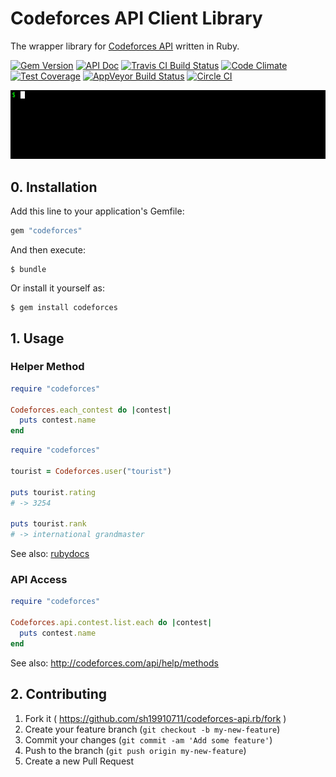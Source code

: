 # Codeforces API Client Library

The wrapper library for [Codeforces API](http://codeforces.com/api/help) written in Ruby.

[![Gem Version](https://img.shields.io/gem/v/codeforces.svg?style=flat)](https://rubygems.org/gems/codeforces)
[![API Doc](http://img.shields.io/badge/RubyDocs-API-green.svg?style=flat)](http://www.rubydoc.info/github/sh19910711/codeforces-api.rb)
[![Travis CI Build Status](https://img.shields.io/travis/sh19910711/codeforces-api.rb.svg?style=flat)](https://travis-ci.org/sh19910711/codeforces-api.rb)
[![Code Climate](https://img.shields.io/codeclimate/github/sh19910711/codeforces-api.rb.svg?style=flat)](https://codeclimate.com/github/sh19910711/codeforces-api.rb)
[![Test Coverage](https://img.shields.io/codeclimate/coverage/github/sh19910711/codeforces-api.rb.svg?style=flat)](https://codeclimate.com/github/sh19910711/codeforces-api.rb)
[![AppVeyor Build Status](https://ci.appveyor.com/api/projects/status/x44tj9b4n4sgt0qx/branch/master?svg=true)](https://ci.appveyor.com/project/sh19910711/codeforces-api.rb/branch/master)
[![Circle CI](https://circleci.com/gh/sh19910711/codeforces-api.rb/tree/master.svg?style=svg)](https://circleci.com/gh/sh19910711/codeforces-api.rb/tree/master)

![Demo](https://raw.githubusercontent.com/sh19910711/test/afbd63b242a3489f0b962359fb96e03fe9cd1c1f/output-16.gif)

## 0. Installation

Add this line to your application's Gemfile:

```ruby
gem "codeforces"
```

And then execute:

    $ bundle

Or install it yourself as:

    $ gem install codeforces

## 1. Usage

### Helper Method

```ruby
require "codeforces"

Codeforces.each_contest do |contest|
  puts contest.name
end
```

```ruby
require "codeforces"

tourist = Codeforces.user("tourist")

puts tourist.rating
# -> 3254

puts tourist.rank
# -> international grandmaster
```

See also: [rubydocs](http://www.rubydoc.info/github/sh19910711/codeforces-api.rb/Codeforces/Helper)

### API Access

```ruby
require "codeforces"

Codeforces.api.contest.list.each do |contest|
  puts contest.name
end
```

See also: http://codeforces.com/api/help/methods

## 2. Contributing

1. Fork it ( https://github.com/sh19910711/codeforces-api.rb/fork )
2. Create your feature branch (`git checkout -b my-new-feature`)
3. Commit your changes (`git commit -am 'Add some feature'`)
4. Push to the branch (`git push origin my-new-feature`)
5. Create a new Pull Request

